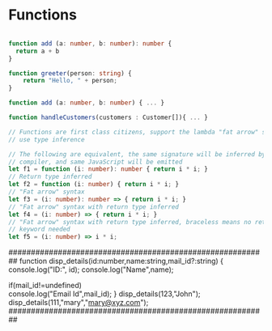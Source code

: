 # Functions

```typescript

function add (a: number, b: number): number {
  return a + b
}

function greeter(person: string) {
    return "Hello, " + person;
}

function add (a: number, b: number) { ... }

function handleCustomers(customers : Customer[]){ ... }

// Functions are first class citizens, support the lambda "fat arrow" syntax and
// use type inference

// The following are equivalent, the same signature will be inferred by the
// compiler, and same JavaScript will be emitted
let f1 = function (i: number): number { return i * i; }
// Return type inferred
let f2 = function (i: number) { return i * i; }
// "Fat arrow" syntax
let f3 = (i: number): number => { return i * i; }
// "Fat arrow" syntax with return type inferred
let f4 = (i: number) => { return i * i; }
// "Fat arrow" syntax with return type inferred, braceless means no return
// keyword needed
let f5 = (i: number) => i * i;

```
##########################################################
function disp_details(id:number,name:string,mail_id?:string) { 
   console.log("ID:", id); 
   console.log("Name",name); 
   
   if(mail_id!=undefined)  
   console.log("Email Id",mail_id); 
}
disp_details(123,"John");
disp_details(111,"mary","mary@xyz.com");
##########################################################
